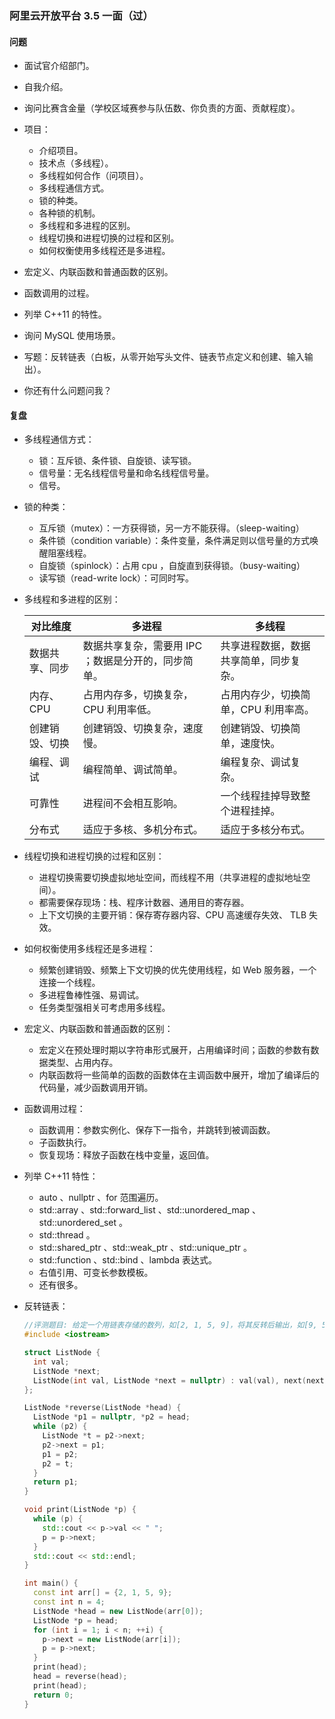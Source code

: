 ### 阿里云开放平台 3.5 一面（过）

#### 问题

- 面试官介绍部门。

- 自我介绍。

- 询问比赛含金量（学校区域赛参与队伍数、你负责的方面、贡献程度）。

- 项目：
  - 介绍项目。
  - 技术点（多线程）。
  - 多线程如何合作（问项目）。
  - 多线程通信方式。
  - 锁的种类。
  - 各种锁的机制。
  - 多线程和多进程的区别。
  - 线程切换和进程切换的过程和区别。
  - 如何权衡使用多线程还是多进程。

- 宏定义、内联函数和普通函数的区别。

- 函数调用的过程。

- 列举 C++11 的特性。

- 询问 MySQL 使用场景。

- 写题：反转链表（白板，从零开始写头文件、链表节点定义和创建、输入输出）。

- 你还有什么问题问我？

#### 复盘

- 多线程通信方式：
  - 锁：互斥锁、条件锁、自旋锁、读写锁。
  - 信号量：无名线程信号量和命名线程信号量。
  - 信号。
- 锁的种类：
  - 互斥锁（mutex）：一方获得锁，另一方不能获得。（sleep-waiting）
  - 条件锁（condition variable）：条件变量，条件满足则以信号量的方式唤醒阻塞线程。
  - 自旋锁（spinlock）：占用 cpu ，自旋直到获得锁。（busy-waiting）
  - 读写锁（read-write lock）：可同时写。

- 多线程和多进程的区别：

  | 对比维度       | 多进程                                              | 多线程                                 |
  | -------------- | --------------------------------------------------- | -------------------------------------- |
  | 数据共享、同步 | 数据共享复杂，需要用 IPC ；数据是分开的，同步简单。 | 共享进程数据，数据共享简单，同步复杂。 |
  | 内存、CPU      | 占用内存多，切换复杂，CPU 利用率低。                | 占用内存少，切换简单，CPU 利用率高。   |
  | 创建销毁、切换 | 创建销毁、切换复杂，速度慢。                        | 创建销毁、切换简单，速度快。           |
  | 编程、调试     | 编程简单、调试简单。                                | 编程复杂、调试复杂。                   |
  | 可靠性         | 进程间不会相互影响。                                | 一个线程挂掉导致整个进程挂掉。         |
  | 分布式         | 适应于多核、多机分布式。                            | 适应于多核分布式。                     |

- 线程切换和进程切换的过程和区别：
  - 进程切换需要切换虚拟地址空间，而线程不用（共享进程的虚拟地址空间）。
  - 都需要保存现场：栈、程序计数器、通用目的寄存器。
  - 上下文切换的主要开销：保存寄存器内容、CPU 高速缓存失效、 TLB 失效。
- 如何权衡使用多线程还是多进程：
  - 频繁创建销毁、频繁上下文切换的优先使用线程，如 Web 服务器，一个连接一个线程。
  - 多进程鲁棒性强、易调试。
  - 任务类型强相关可考虑用多线程。

- 宏定义、内联函数和普通函数的区别：
  - 宏定义在预处理时期以字符串形式展开，占用编译时间；函数的参数有数据类型、占用内存。
  - 内联函数将一些简单的函数的函数体在主调函数中展开，增加了编译后的代码量，减少函数调用开销。
- 函数调用过程：
  - 函数调用：参数实例化、保存下一指令，并跳转到被调函数。
  - 子函数执行。
  - 恢复现场：释放子函数在栈中变量，返回值。

- 列举 C++11 特性：
  - auto 、nullptr 、for 范围遍历。
  - std::array 、std::forward_list 、std::unordered_map 、std::unordered_set 。
  - std::thread 。
  - std::shared_ptr 、std::weak_ptr 、std::unique_ptr 。
  - std::function 、std::bind 、lambda 表达式。
  - 右值引用、可变长参数模板。
  - 还有很多。

- 反转链表：

  ```cpp
  //评测题目: 给定一个用链表存储的数列，如[2, 1, 5, 9]，将其反转后输出，如[9, 5, 1, 2]。
  #include <iostream>
  
  struct ListNode {
    int val;
    ListNode *next;
    ListNode(int val, ListNode *next = nullptr) : val(val), next(next) {}
  };
  
  ListNode *reverse(ListNode *head) {
    ListNode *p1 = nullptr, *p2 = head;
    while (p2) {
      ListNode *t = p2->next;
      p2->next = p1;
      p1 = p2;
      p2 = t;
    }
    return p1;
  }
  
  void print(ListNode *p) {
    while (p) {
      std::cout << p->val << " "; 
      p = p->next;
    }
    std::cout << std::endl;
  }
  
  int main() {
    const int arr[] = {2, 1, 5, 9};
    const int n = 4;
    ListNode *head = new ListNode(arr[0]);
    ListNode *p = head;
    for (int i = 1; i < n; ++i) {
      p->next = new ListNode(arr[i]);
      p = p->next;
    }
    print(head);
    head = reverse(head);
    print(head);
    return 0;
  }
  ```

  